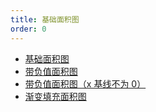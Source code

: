 ```yaml
---
title: 基础面积图
order: 0
---
```


- [基础面积图](./demo/area.jsx)
- [带负值面积图](./demo/with-negative.jsx)
- [带负值面积图（x 基线不为 0）](./demo/with-negative-not-start-on-zero.jsx)
- [渐变填充面积图](./demo/gradient.jsx)
